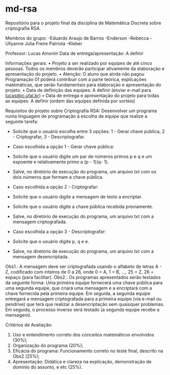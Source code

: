 # md-rsa
Repositório para o projeto final da disciplina de Matemática Discreta sobre criptografia RSA.

Membros do grupo:
-Eduardo Araujo de Barros
-Enderson
-Rebecca
-Ullyanne Julia Freire Patriota
-Kleber

Professor: Lucas Amorim 
Data de entrega/apresentação: A definir

Informações gerais:
• Projeto a ser realizado por equipes de até cinco pessoas. Todos os membros deverão participar ativamente da elaboração e apresentação do projeto.
• Atenção: O aluno que ainda não pagou Programação 01 poderá contribuir com a parte teórica, explicações matemáticas, que serão fundamentais para elaboração e apresentação do projeto.
• Data de definição das equipes: A definir (enviar e-mail para lucas@ic.ufal.br)
• Data de entrega e apresentação do projeto para todas as equipes: A definir (ordem das equipes
definida por sorteio)

Requisitos do projeto sobre Criptografia RSA: Desenvolver um programa numa linguagem de programação à escolha da equipe que realize a seguinte tarefa:
- Solicite que o usuário escolha entre 3 opções: 1 - Gerar chave pública, 2 - Criptografar, 3 - Descriptografar.

- Caso escolhida a opção 1 - Gerar chave pública:
- Solicite que o usuário digite um par de números primos p e q e um expoente e relativamente primo a (p - 1)(q- 1).
- Salve, no diretório de execução do programa, um arquivo txt com os dois números que formam a chave pública.

- Caso escolhida a opção 2 - Criptografar:
- Solicite que o usuário digite a mensagem de texto a encriptar.
- Solicite que o usuário digite a chave pública recebida previamente.
- Salve, no diretório de execução do programa, um arquivo txt com a mensagem criptografada.

- Caso escolhida a opção 3 - Descriptografar:
- Solicite que o usuário digite p, q e e.
- Salve, no diretório de execução do programa, um arquivo txt com a mensagem desencriptada.

Obs1.: A mensagem deve ser criptografada usando o alfabeto de letras A - Z, codificado com inteiros de 0 a 26, onde 0 = A, 1 = B, ..., 25 = Z, 26 = espaço (para facilitar).
Obs2.: Os programas apresentados serão testados da seguinte forma: Uma primeira equipe fornecerá uma chave pública para uma segunda equipe, que criará uma mensagem e a encriptará com a chave fornecida pela primeira equipe. Em seguida, a segunda equipe entregará a mensagem criptografada para a primeira equipe (via e-mail ou pendrive) que terá que realizar a desencriptação sem quaisquer problemas. Em seguida, o processo inverso será testado (a segunda equipe recebe a mensagem).

Critérios de Avaliação:
1. Uso e entendimento correto dos conceitos matemáticos envolvidos (30%);
2. Organização do programa (20%);
3. Eficácia do programa: Funcionamento correto no teste final, descrito na Obs2 (25%);
4. Apresentação: Didática e clareza na explicação, demonstração de domínio do assunto, e etc (25%).